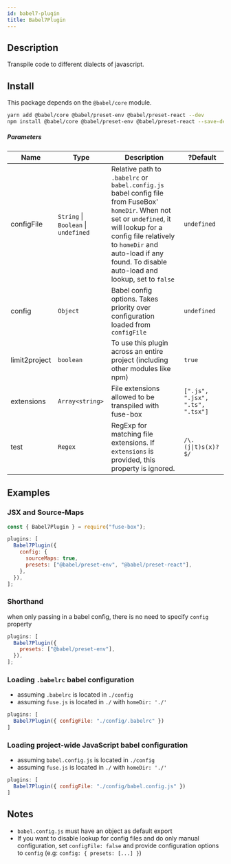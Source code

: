 ```yaml
---
id: babel7-plugin
title: Babel7Plugin
---
```


## Description

Transpile code to different dialects of javascript.

## Install

This package depends on the `@babel/core` module.

```bash
yarn add @babel/core @babel/preset-env @babel/preset-react --dev
npm install @babel/core @babel/preset-env @babel/preset-react --save-dev
```

##### Parameters

| Name          | Type            | Description                                                                     | ?Default                           |
| ------------- | --------------- | ------------------------------------------------------------------------------- | ---------------------------------- |
| configFile    | `String` \| `Boolean` \| `undefined`        | Relative path to `.babelrc` or `babel.config.js` babel config file from FuseBox' `homeDir`. When not set or `undefined`, it will lookup for a config file relatively to `homeDir` and auto-load if any found. To disable auto-load and lookup, set to `false` | `undefined`                                   |
| config        | `Object`        | Babel config options. Takes priority over configuration loaded from `configFile` | `undefined` |
| limit2project | `boolean`       | To use this plugin across an entire project (including other modules like npm)  | `true`                             |
| extensions    | `Array<string>` | File extensions allowed to be transpiled with fuse-box      | `[".js", ".jsx", ".ts", ".tsx"]`                       |
| test          | `Regex`         | RegExp for matching file extensions. If `extensions` is provided, this property is ignored.                          | <code>/\\.(j&#124;t)s(x)?$/</code> |

## Examples

### JSX and Source-Maps

```js
const { Babel7Plugin } = require("fuse-box");

plugins: [
  Babel7Plugin({
    config: {
      sourceMaps: true,
      presets: ["@babel/preset-env", "@babel/preset-react"],
    },
  }),
];
```

### Shorthand

when only passing in a babel config, there is no need to specify `config` property

```js
plugins: [
  Babel7Plugin({
    presets: ["@babel/preset-env"],
  }),
];
```

### Loading `.babelrc` babel configuration

- assuming `.babelrc` is located in `./config`
- assuming `fuse.js` is located in `./` with `homeDir: './'`
```js
plugins: [
  Babel7Plugin({ configFile: "./config/.babelrc" })
]
```

### Loading project-wide JavaScript babel configuration
- assuming `babel.config.js` is located in `./config`
- assuming `fuse.js` is located in `./` with `homeDir: './'`
```js
plugins: [
  Babel7Plugin({ configFile: "./config/babel.config.js" })
]
```

## Notes
- `babel.config.js` must have an object as default export
- If you want to disable lookup for config files and do only manual configuration, set `configFile: false` and provide configuration options to `config` (e.g: `config: { presets: [...] }`)
